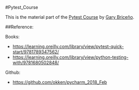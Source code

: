 #Pytest_Course

This is the material part of the [Pytest Course](http://www.clubdetecnologia.net/cursos/pruebas-con-python/) by [Gary Briceño](https://www.linkedin.com/in/garybriceno/).

##Reference:

Books:
- https://learning.oreilly.com/library/view/pytest-quick-start/9781789347562/ 
- https://learning.oreilly.com/library/view/python-testing-with/9781680502848/

Github:
- https://github.com/okken/pycharm_2018_Feb
